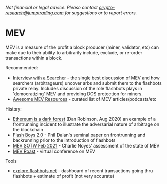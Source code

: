 _Not financial or legal advice.  Please contact [crypto-research@jumptrading.com](crypto-research@jumptrading.com)
for suggestions or to report errors._

# MEV

MEV is a measure of the profit a block producer (miner, validator, etc) can make due to their ability to
arbitrarily include, exclude, or re-order transactions within a block.

Recommended:
* [Interview with a Searcher](https://uncommoncore.co/29-interview-with-a-searcher-with-mev-senpai-and-hasu/) - 
  the single best discussion of MEV and how searchers (arbitrageurs) uncover arbs and submit them to the
  flashbots private relay.  Includes discussion of the role flashbots plays in 'democratizing' MEV and
  providing DOS protection for miners.
* [Awesome MEV Resources](https://github.com/0xalpharush/awesome-MEV-resources) - curated list of MEV articles/podcasts/etc
  
History:
* [Ethereum is a dark forest](https://www.paradigm.xyz/2020/08/ethereum-is-a-dark-forest/) (Dan Robinson, Aug 2020)
  an example of a frontrunning incident to illustrate the adversarial nature of arbitrage on the blockchain
* [Flash Boys 2.0](http://www.pdaian.com/flashboys2.pdf) - 
  Phil Daian's seminal paper on frontrunning and backrunning prior to the introduction of flashbots
* [MEV SOTW Feb 2021](https://research.paradigm.xyz/MEV) - Charlie Noyes' assessment of the state of MEV
* [MEV Roast](https://www.youtube.com/watch?v=krlAqKsdLkw) - virtual conference on MEV

Tools
* [explore.flashbots.net](http://explore.flashbots.net) - 
  dashboard of recent transactions going thru flashbots + estimate of profit (not very accurate)